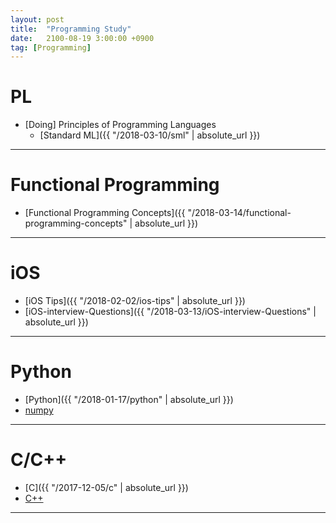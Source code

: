 ```yaml
---
layout: post
title:  "Programming Study"
date:   2100-08-19 3:00:00 +0900
tag: [Programming]
---
```



# PL

- [Doing] Principles of Programming Languages
  - [Standard ML]({{ "/2018-03-10/sml" | absolute_url }})

---

# Functional Programming

- [Functional Programming Concepts]({{ "/2018-03-14/functional-programming-concepts" | absolute_url }})

---

# iOS

- [iOS Tips]({{ "/2018-02-02/ios-tips" | absolute_url }})
- [iOS-interview-Questions]({{ "/2018-03-13/iOS-interview-Questions" | absolute_url }})

---

# Python

- [Python]({{ "/2018-01-17/python" | absolute_url }})
- [numpy](http://www.trilliwon.com/blog/2018-02-05/numpy)

---

# C/C++

- [C]({{ "/2017-12-05/c" | absolute_url }})
- [C++](http://www.trilliwon.com/blog/cpp/)

---

#
